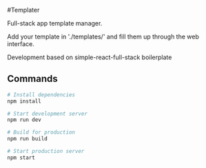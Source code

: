 #Templater

Full-stack app template manager.

Add your template in './templates/' and fill them up through the web interface.

Development based on simple-react-full-stack boilerplate

## Commands

```bash
# Install dependencies
npm install

# Start development server
npm run dev

# Build for production
npm run build

# Start production server
npm start
```
